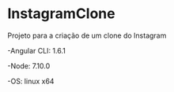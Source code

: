 # InstagramClone
Projeto para a criação de um clone do Instagram

-Angular CLI: 1.6.1

-Node: 7.10.0

-OS: linux x64
